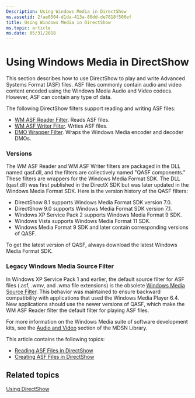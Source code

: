 ```yaml
---
Description: Using Windows Media in DirectShow
ms.assetid: 2fae0504-d1da-413a-80dd-de7818f506ef
title: Using Windows Media in DirectShow
ms.topic: article
ms.date: 05/31/2018
---
```


# Using Windows Media in DirectShow

This section describes how to use DirectShow to play and write Advanced Systems Format (ASF) files. ASF files commonly contain audio and video content encoded using the Windows Media Audio and Video codecs. However, ASF can contain any type of data.

The following DirectShow filters support reading and writing ASF files:

-   [WM ASF Reader Filter](wm-asf-reader-filter.md). Reads ASF files.
-   [WM ASF Writer Filter](wm-asf-writer-filter.md). Wrties ASF files.
-   [DMO Wrapper Filter](dmo-wrapper-filter.md). Wraps the Windows Media encoder and decoder DMOs.

### Versions

The WM ASF Reader and WM ASF Writer filters are packaged in the DLL named qasf.dll, and the filters are collectively named "QASF components." These filters are wrappers for the Windows Media Format SDK. The DLL (qasf.dll) was first published in the DirectX SDK but was later updated in the Windows Media Format SDK. Here is the version history of the QASF filters:

-   DirectShow 8.1 supports Windows Media Format SDK version 7.0.
-   DirectShow 9.0 supports Windows Media Format SDK version 7.1.
-   Windows XP Service Pack 2 supports Windows Media Format 9 SDK.
-   Windows Vista supports Windows Media Format 11 SDK.
-   Windows Media Format 9 SDK and later contain corresponding versions of QASF.

To get the latest version of QASF, always download the latest Windows Media Format SDK.

### Legacy Windows Media Source Filter

In Windows XP Service Pack 1 and earlier, the default source filter for ASF files (.asf, .wmv, and .wma file extensions) is the obsolete [Windows Media Source Filter](windows-media-source-filter.md). This behavior was maintained to ensure backward compatibility with applications that used the Windows Media Player 6.4. New applications should use the newer versions of QASF, which make the WM ASF Reader filter the default filter for playing ASF files.

For more information on the Windows Media suite of software development kits, see the [Audio and Video](https://go.microsoft.com/fwlink/p/?linkid=7296) section of the MDSN Library.

This article contains the following topics:

-   [Reading ASF Files in DirectShow](reading-asf-files-in-directshow.md)
-   [Creating ASF Files in DirectShow](creating-asf-files-in-directshow.md)

## Related topics

<dl> <dt>

[Using DirectShow](using-directshow.md)
</dt> </dl>

 

 



